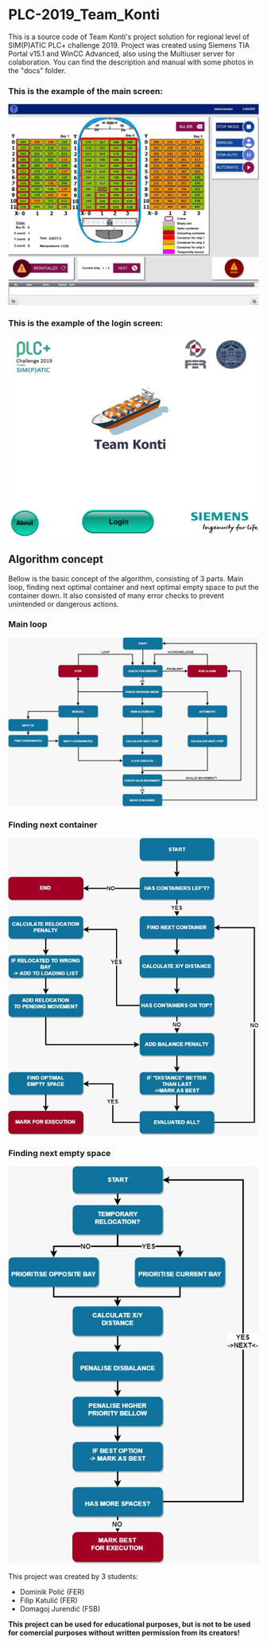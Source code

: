 # PLC-2019_Team_Konti

This is a source code of Team Konti's project solution for regional level of SIM(P)ATIC PLC+ challenge 2019. 
Project was created using Siemens TIA Portal v15.1 and WinCC Advanced, also using the Multiuser server for colaboration.
You can find the description and manual with some photos in the "docs" folder.




### This is the example of the main screen:

![Picture goes here](/docs/images/sample_1.jpg)





### This is the example of the login screen:

![Picture goes here](/docs/images/sample_2.jpg)






## Algorithm concept

Bellow is the basic concept of the algorithm, consisting of 3 parts. Main loop, finding next optimal container and 
next optimal empty space to put the container down. It also consisted of many error checks to prevent unintended or dangerous actions.


### Main loop

![Picture goes here](/docs/images/diagram_main.jpg)



### Finding next container

![Picture goes here](/docs/images/diagram_next_konti.jpg)



### Finding next empty space

![Picture goes here](/docs/images/diagram_next_slot.jpg)





This project was created by 3 students:
 - Dominik Polić (FER)
 - Filip Katulić (FER)
 - Domagoj Jurendić (FSB)
 
 **This project can be used for educational purposes, but is not to be used for comercial purposes without written permission from its creators!**
